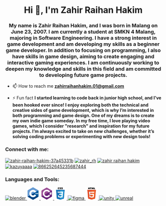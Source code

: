 <h1 align="center">Hi 👋, I'm Zahir Raihan Hakim</h1>
<h3 align="center">My name is Zahir Raihan Hakim, and I was born in Malang on June 23, 2007. I am currently a student at SMKN 4 Malang, majoring in Software Engineering. I have a strong interest in game development and am developing my skills as a beginner game developer. In addition to focusing on programming, I also have skills in game design, aiming to create engaging and interactive gaming experiences. I am continuously working to deepen my knowledge and skills in this field and am committed to developing future game projects.</h3>

- 📫 How to reach me **zahirraihanhakim.01@gmail.com**

- ⚡ Fun fact **I started learning to code back in junior high school, and I’ve been hooked ever since! I enjoy exploring both the technical and creative sides of game development, which is why I’m interested in both programming and game design. One of my dreams is to create my own indie game someday. In my free time, I love playing video games, which I consider "research" and inspiration for my future projects. I’m always excited to take on new challenges, whether it’s solving coding problems or experimenting with new design tools!**

<h3 align="left">Connect with me:</h3>
<p align="left">
<a href="https://linkedin.com/in/zahir-raihan-hakim-37a45331b" target="blank"><img align="center" src="https://raw.githubusercontent.com/rahuldkjain/github-profile-readme-generator/master/src/images/icons/Social/linked-in-alt.svg" alt="zahir-raihan-hakim-37a45331b" height="30" width="40" /></a>
<a href="https://instagram.com/zahir_rh" target="blank"><img align="center" src="https://raw.githubusercontent.com/rahuldkjain/github-profile-readme-generator/master/src/images/icons/Social/instagram.svg" alt="zahir_rh" height="30" width="40" /></a>
<a href="https://dribbble.com/zahir raihan hakim" target="blank"><img align="center" src="https://raw.githubusercontent.com/rahuldkjain/github-profile-readme-generator/master/src/images/icons/Social/dribbble.svg" alt="zahir raihan hakim" height="30" width="40" /></a>
<a href="https://www.youtube.com/c/kazuyaaaa" target="blank"><img align="center" src="https://raw.githubusercontent.com/rahuldkjain/github-profile-readme-generator/master/src/images/icons/Social/youtube.svg" alt="kazuyaaaa" height="30" width="40" /></a>
<a href="https://discord.gg/866252645235687444" target="blank"><img align="center" src="https://raw.githubusercontent.com/rahuldkjain/github-profile-readme-generator/master/src/images/icons/Social/discord.svg" alt="866252645235687444" height="30" width="40" /></a>
</p>

<h3 align="left">Languages and Tools:</h3>
<p align="left"> <a href="https://www.blender.org/" target="_blank" rel="noreferrer"> <img src="https://download.blender.org/branding/community/blender_community_badge_white.svg" alt="blender" width="40" height="40"/> </a> <a href="https://www.w3schools.com/cpp/" target="_blank" rel="noreferrer"> <img src="https://raw.githubusercontent.com/devicons/devicon/master/icons/cplusplus/cplusplus-original.svg" alt="cplusplus" width="40" height="40"/> </a> <a href="https://www.w3schools.com/cs/" target="_blank" rel="noreferrer"> <img src="https://raw.githubusercontent.com/devicons/devicon/master/icons/csharp/csharp-original.svg" alt="csharp" width="40" height="40"/> </a> <a href="https://www.w3schools.com/css/" target="_blank" rel="noreferrer"> <img src="https://raw.githubusercontent.com/devicons/devicon/master/icons/css3/css3-original-wordmark.svg" alt="css3" width="40" height="40"/> </a> <a href="https://www.figma.com/" target="_blank" rel="noreferrer"> <img src="https://www.vectorlogo.zone/logos/figma/figma-icon.svg" alt="figma" width="40" height="40"/> </a> <a href="https://www.w3.org/html/" target="_blank" rel="noreferrer"> <img src="https://raw.githubusercontent.com/devicons/devicon/master/icons/html5/html5-original-wordmark.svg" alt="html5" width="40" height="40"/> </a> <a href="https://unity.com/" target="_blank" rel="noreferrer"> <img src="https://www.vectorlogo.zone/logos/unity3d/unity3d-icon.svg" alt="unity" width="40" height="40"/> </a> <a href="https://unrealengine.com/" target="_blank" rel="noreferrer"> <img src="https://raw.githubusercontent.com/kenangundogan/fontisto/036b7eca71aab1bef8e6a0518f7329f13ed62f6b/icons/svg/brand/unreal-engine.svg" alt="unreal" width="40" height="40"/> </a> </p>
